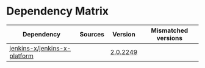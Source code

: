 # Dependency Matrix

Dependency | Sources | Version | Mismatched versions
---------- | ------- | ------- | -------------------
[jenkins-x/jenkins-x-platform](https://github.com/jenkins-x/jenkins-x-platform) |  | [2.0.2249](https://github.com/jenkins-x/jenkins-x-platform/releases/tag/v2.0.2249) | 

